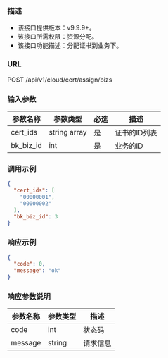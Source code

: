### 描述

- 该接口提供版本：v9.9.9+。
- 该接口所需权限：资源分配。
- 该接口功能描述：分配证书到业务下。

### URL

POST /api/v1/cloud/cert/assign/bizs

### 输入参数

| 参数名称    | 参数类型       | 必选  | 描述        |
|------------|--------------|-------|------------|
| cert_ids   | string array | 是    | 证书的ID列表 |
| bk_biz_id  | int          | 是    | 业务的ID    |

### 调用示例

```json
{
  "cert_ids": [
    "00000001",
    "00000002"
  ],
  "bk_biz_id": 3
}
```

### 响应示例

```json
{
  "code": 0,
  "message": "ok"
}
```

### 响应参数说明

| 参数名称  | 参数类型 | 描述   |
|---------|---------|--------|
| code    | int     | 状态码  |
| message | string  | 请求信息 |